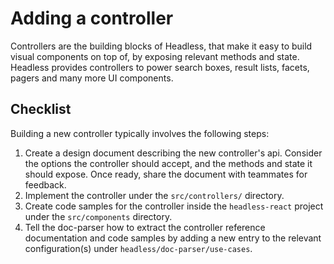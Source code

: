 # Adding a controller

Controllers are the building blocks of Headless, that make it easy to build visual components on top of, by exposing relevant methods and state. Headless provides controllers to power search boxes, result lists, facets, pagers and many more UI components.


## Checklist

Building a new controller typically involves the following steps:

1. Create a design document describing the new controller's api. Consider the options the controller should accept, and the methods and state it should expose. Once ready, share the document with teammates for feedback.
2. Implement the controller under the `src/controllers/` directory.
3. Create code samples for the controller inside the `headless-react` project under the `src/components` directory.
4. Tell the doc-parser how to extract the controller reference documentation and code samples by adding a new entry to the relevant configuration(s) under `headless/doc-parser/use-cases`.
